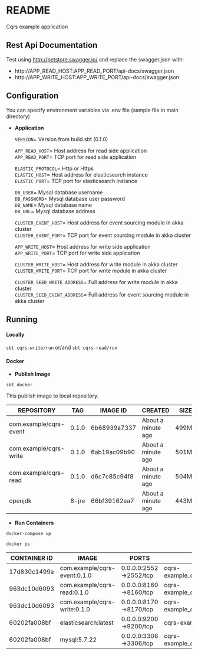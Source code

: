 # README #

Cqrs example application

## Rest Api Documentation

Test using http://petstore.swagger.io/ and replace the swagger.json with:
- http://APP_READ_HOST:APP_READ_PORT/api-docs/swagger.json
- http://APP_WRITE_HOST:APP_WRITE_PORT/api-docs/swagger.json

## Configuration

You can specify environment variables via .env file (sample file in main directory)

* **Application**

    `VERSION`= Version from build.sbt (0.1.0)

    `APP_READ_HOST`= Host address for read side application <br/>
    `APP_READ_PORT`= TCP port for read side application

    `ELASTIC_PROTOCOL`= Http or Https <br/>
    `ELASTIC_HOST`= Host address for elasticsearch instance <br/>
    `ELASTIC_PORT`= TCP port for elasticsearch instance
    
    `DB_USER`= Mysql database username <br/>
    `DB_PASSWORD`= Mysql database user password <br/>
    `DB_NAME`= Mysql database name <br/>
    `DB_URL`= Mysql database address
    
    `CLUSTER_EVENT_HOST`= Host address for event sourcing module in akka cluster <br/>
    `CLUSTER_EVENT_PORT`= TCP port for event sourcing module in akka cluster
    
    `APP_WRITE_HOST`= Host address for write side application <br/>
    `APP_WRITE_PORT`= TCP port for write side application

    `CLUSTER_WRITE_HOST`= Host address for write module in akka cluster <br/>
    `CLUSTER_WRITE_PORT`= TCP port for write module in akka cluster
    
    `CLUSTER_SEED_WRITE_ADDRESS`= Full address for write module in akka cluster <br/>
    `CLUSTER_SEED_EVENT_ADDRESS`= Full address for event sourcing module in akka cluster
          
## Running 

#### Locally

```sbt cqrs-write/run``` or/and ```sbt cqrs-read/run```

#### Docker

* **Publish Image**

```sbt docker```

This publish image to local repository.

|       REPOSITORY       |  TAG  |   IMAGE ID   |      CREATED       |  SIZE |
| ---------------------- | ----- | ------------ | ------------------ | ----- |
| com.example/cqrs-event | 0.1.0 | 6b68939a7337 | About a minute ago | 499MB |
| com.example/cqrs-write | 0.1.0 | 6ab19ac09b90 | About a minute ago | 501MB |
| com.example/cqrs-read  | 0.1.0 | d6c7c85c94f8 | About a minute ago | 504MB |
|        openjdk         | 8-jre | 66bf39162ea7 | About a minute ago | 443MB |

* **Run Containers**

```docker-compose up```

```docker ps``` 

| CONTAINER ID |              IMAGE           |          PORTS         |                 NAMES             |
| ------------ | ---------------------------- | ---------------------- | --------------------------------- |
| 17d830c1499a | com.example/cqrs-event:0.1.0 | 0.0.0.0:2552->2552/tcp | cqrs-example_cqrs.event.service_1 |
| 963dc10d6093 | com.example/cqrs-read:0.1.0  | 0.0.0.0:8160->8160/tcp | cqrs-example_cqrs.read.service_1  |
| 963dc10d6093 | com.example/cqrs-write:0.1.0 | 0.0.0.0:8170->8170/tcp | cqrs-example_cqrs.write.service_1 |
| 60202fa008bf | elasticsearch:latest         | 0.0.0.0:9200->9200/tcp | cqrs-example_cqrs.mysql_1         |
| 60202fa008bf | mysql:5.7.22                 | 0.0.0.0:3308->3306/tcp | cqrs-example_cqrs.elasticsearch_1 |

